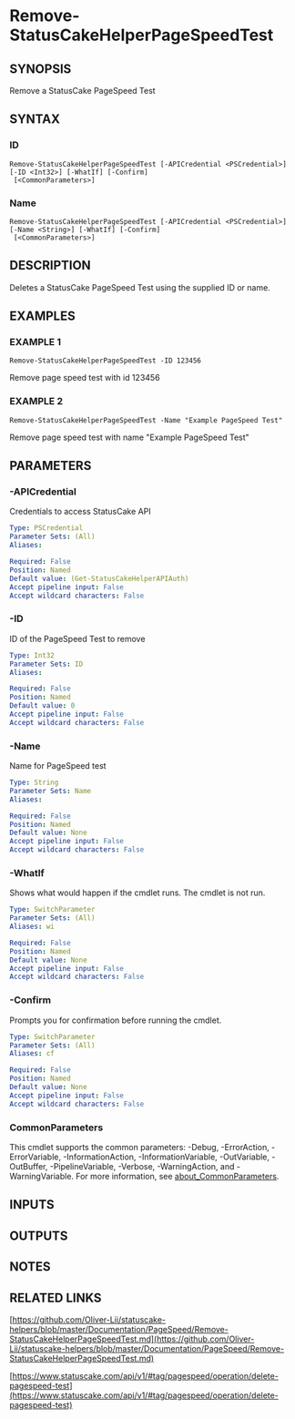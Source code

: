 # Remove-StatusCakeHelperPageSpeedTest

## SYNOPSIS
Remove a StatusCake PageSpeed Test

## SYNTAX

### ID
```
Remove-StatusCakeHelperPageSpeedTest [-APICredential <PSCredential>] [-ID <Int32>] [-WhatIf] [-Confirm]
 [<CommonParameters>]
```

### Name
```
Remove-StatusCakeHelperPageSpeedTest [-APICredential <PSCredential>] [-Name <String>] [-WhatIf] [-Confirm]
 [<CommonParameters>]
```

## DESCRIPTION
Deletes a StatusCake PageSpeed Test using the supplied ID or name.

## EXAMPLES

### EXAMPLE 1
```
Remove-StatusCakeHelperPageSpeedTest -ID 123456
```

Remove page speed test with id 123456

### EXAMPLE 2
```
Remove-StatusCakeHelperPageSpeedTest -Name "Example PageSpeed Test"
```

Remove page speed test with name "Example PageSpeed Test"

## PARAMETERS

### -APICredential
Credentials to access StatusCake API

```yaml
Type: PSCredential
Parameter Sets: (All)
Aliases:

Required: False
Position: Named
Default value: (Get-StatusCakeHelperAPIAuth)
Accept pipeline input: False
Accept wildcard characters: False
```

### -ID
ID of the PageSpeed Test to remove

```yaml
Type: Int32
Parameter Sets: ID
Aliases:

Required: False
Position: Named
Default value: 0
Accept pipeline input: False
Accept wildcard characters: False
```

### -Name
Name for PageSpeed test

```yaml
Type: String
Parameter Sets: Name
Aliases:

Required: False
Position: Named
Default value: None
Accept pipeline input: False
Accept wildcard characters: False
```

### -WhatIf
Shows what would happen if the cmdlet runs.
The cmdlet is not run.

```yaml
Type: SwitchParameter
Parameter Sets: (All)
Aliases: wi

Required: False
Position: Named
Default value: None
Accept pipeline input: False
Accept wildcard characters: False
```

### -Confirm
Prompts you for confirmation before running the cmdlet.

```yaml
Type: SwitchParameter
Parameter Sets: (All)
Aliases: cf

Required: False
Position: Named
Default value: None
Accept pipeline input: False
Accept wildcard characters: False
```

### CommonParameters
This cmdlet supports the common parameters: -Debug, -ErrorAction, -ErrorVariable, -InformationAction, -InformationVariable, -OutVariable, -OutBuffer, -PipelineVariable, -Verbose, -WarningAction, and -WarningVariable. For more information, see [about_CommonParameters](http://go.microsoft.com/fwlink/?LinkID=113216).

## INPUTS

## OUTPUTS

## NOTES

## RELATED LINKS

[https://github.com/Oliver-Lii/statuscake-helpers/blob/master/Documentation/PageSpeed/Remove-StatusCakeHelperPageSpeedTest.md](https://github.com/Oliver-Lii/statuscake-helpers/blob/master/Documentation/PageSpeed/Remove-StatusCakeHelperPageSpeedTest.md)

[https://www.statuscake.com/api/v1/#tag/pagespeed/operation/delete-pagespeed-test](https://www.statuscake.com/api/v1/#tag/pagespeed/operation/delete-pagespeed-test)

